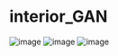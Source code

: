 # interior_GAN

![image](https://github.com/SudalKing/interior_GAN/assets/87001865/79836e69-45a6-48d1-9e24-7022890cd9b1)
![image](https://github.com/SudalKing/interior_GAN/assets/87001865/96d8b9d5-d084-48d4-b77d-17a0238f47e1)
![image](https://github.com/SudalKing/interior_GAN/assets/87001865/4b054220-5eca-4b9d-abc9-7c796cb907ff)
